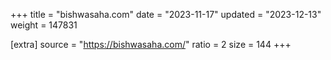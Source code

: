 +++
title = "bishwasaha.com"
date = "2023-11-17"
updated = "2023-12-13"
weight = 147831

[extra]
source = "https://bishwasaha.com/"
ratio = 2
size = 144
+++
